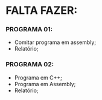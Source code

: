 # FALTA FAZER:
### PROGRAMA 01:
  * Comitar programa em assembly;
  * Relatório;

### PROGRAMA 02:
  * Programa em C++;
  * Programa em Assembly;
  * Relatório;
